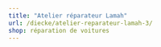 ```yaml
---
title: "Atelier réparateur Lamah"
url: /diecke/atelier-reparateur-lamah-3/
shop: réparation de voitures
---
```

